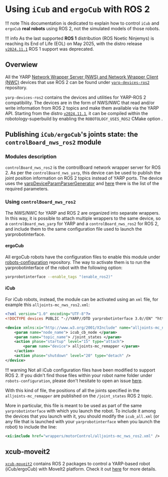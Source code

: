 # Using `iCub` and `ergoCub` with ROS 2

!!! note
    This documentation is dedicated to explain how to control `iCub` and `ergoCub` **real robots** using ROS 2, not the simulated models of those robots.

!!! info
    As the last supported **ROS 1** distribution (ROS Noetic Ninjemys) is reaching its End of Life (EOL) on May 2025, with the distro release [`v2024.11.1`](../sw_versioning_table/2024.11.1.md) ROS 1 support was deprecated.

## Overwiew

All the YARP [Network Wrapper Server (NWS) and Network Wrapper Client (NWC)](https://www.yarp.it/latest//group__nws__and__nwc__architecture.html) devices that use ROS 2 can be found under [`yarp-devices-ros2`](https://github.com/robotology/yarp-devices-ros2) repository.

`yarp-devices-ros2` contains the devices and utilities for YARP-ROS 2 compatibility. The devices are in the form of NWS/NWC that read and/or write information from ROS 2 topics and make them available via the YARP API. Starting from the distro [`v2024.11.1`](../sw_versioning_table/2024.11.1.md), it can be compiled within the robotology-superbuild by enabling the `ROBOTOLOGY_USES_ROS2` CMake option .

## Publishing `iCub/ergoCub`'s joints state: the `controlBoard_nws_ros2` module

### Modules description

`controlBoard_nws_ros2` is the controlBoard network wrapper server for ROS 2. As per the `controlBoard_nws_yarp`, this device can be used to publish the joint position information on ROS 2 topics instead of YARP ports. The device uses the [yarpDeviceParamParserGenerator](https://yarp.it/latest/group__yarpDeviceParamParserGenerator.html) and [here](https://yarp.it/latest/classControlBoard__nws__ros2__ParamsParser.html) there is the list of the required parameters.

### Using `controlBoard_nws_ros2`

The NWS/NWC for YARP and ROS 2 are organized into separate wrappers. In this way, it is possible to attach multiple wrappers to the same device, so a `controlBoard_nws_yarp` for YARP and a `controlBoard_nws_ros2` for ROS 2, and include them to the same configuration file used to launch the yarprobotinterface.

#### ergoCub

All ergoCub robots have the configuration files to enable this module under [robots-configuration](https://github.com/robotology/robots-configuration) repository. The way to activate them is to run the yarprobotinterface of the robot with the following option:

```sh
yarprobotinterface --enable_tags "(enable_ros2)"
```

#### iCub

For iCub robots, instead, the module can be activated using an `xml` file, for example this `alljoints-mc_nws_ros2.xml`:

```xml
<?xml version="1.0" encoding="UTF-8"?>
<!DOCTYPE devices PUBLIC "-//YARP//DTD yarprobotinterface 3.0//EN" "http://www.yarp.it/DTD/yarprobotinterfaceV3.0.dtd">

<device xmlns:xi="http://www.w3.org/2001/XInclude" name="alljoints-mc_nws_ros2" type="controlBoard_nws_ros2">
    <param name="node_name"> icub_cb_node </param>
    <param name="topic_name"> /joint_states </param>
    <action phase="startup" level="15" type="attach">
        <param name="device"> alljoints-mc_remapper </param>
    </action>
    <action phase="shutdown" level="20" type="detach" />
</device>
```

!!! warning
    Not all iCub configuration files have been modified to support ROS 2. If you didn't find those files within your robot name folder under `robots-configuration`, please don't hesitate to open an issue [here](https://github.com/robotology/robots-configuration/issues).

With this kind of file, the positions of all the joints specified in the `alljoints-mc_remapper` are published on the `/joint_states` ROS 2 topic.

More in particular, this file is meant to be used as part of the same `yarprobotinterface` with which you launch the robot. To include it among the devices that you launch with it, you should modify the `icub_all.xml` (or any file that is launched with your `yarprobotinterface` when you launch the robot) to include the line:

```xml
<xi:include href="wrappers/motorControl/alljoints-mc_nws_ros2.xml" />
```

## xcub-moveit2

[`xcub-moveit2`](https://github.com/icub-tech-iit/xcub-moveit2) contains ROS 2 packages to control a YARP-based robot (iCub/ergoCub) with MoveIt2 platform. Check it out [here](https://github.com/icub-tech-iit/xcub-moveit2/blob/master/README.md) for more details.
